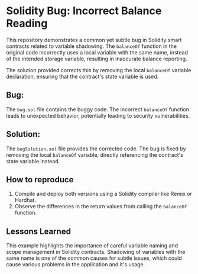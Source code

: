 # Solidity Bug: Incorrect Balance Reading

This repository demonstrates a common yet subtle bug in Solidity smart contracts related to variable shadowing.  The `balanceOf` function in the original code incorrectly uses a local variable with the same name, instead of the intended storage variable, resulting in inaccurate balance reporting.

The solution provided corrects this by removing the local `balanceOf` variable declaration, ensuring that the contract's state variable is used.

## Bug:

The `bug.sol` file contains the buggy code.  The incorrect `balanceOf` function leads to unexpected behavior, potentially leading to security vulnerabilities.

## Solution:

The `bugSolution.sol` file provides the corrected code.  The bug is fixed by removing the local `balanceOf` variable, directly referencing the contract's state variable instead.

## How to reproduce

1. Compile and deploy both versions using a Solidity compiler like Remix or Hardhat.
2. Observe the differences in the return values from calling the `balanceOf` function.

## Lessons Learned

This example highlights the importance of careful variable naming and scope management in Solidity contracts. Shadowing of variables with the same name is one of the common causes for subtle issues, which could cause various problems in the application and it's usage.